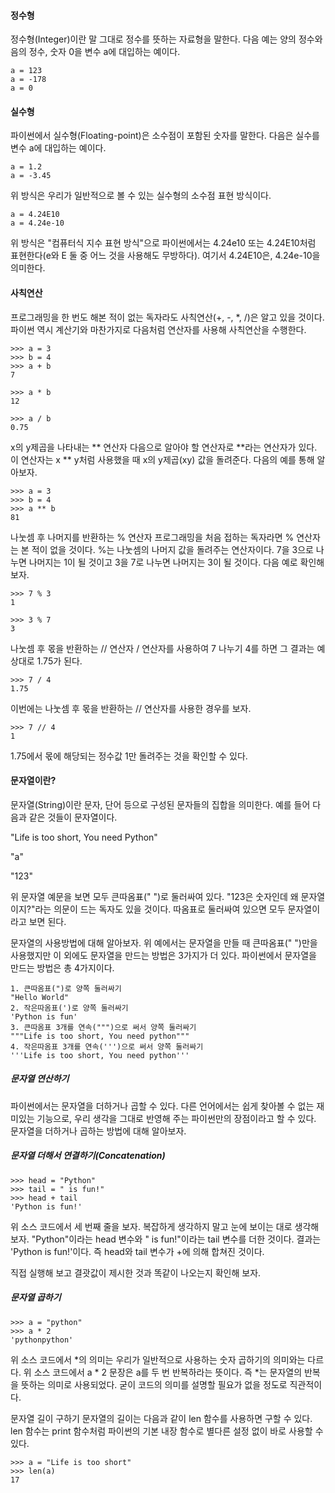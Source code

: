 #### 정수형
정수형(Integer)이란 말 그대로 정수를 뜻하는 자료형을 말한다. 다음 예는 양의 정수와 음의 정수, 숫자 0을 변수 a에 대입하는 예이다.
``` 
a = 123
a = -178
a = 0
```



#### 실수형
파이썬에서 실수형(Floating-point)은 소수점이 포함된 숫자를 말한다. 다음은 실수를 변수 a에 대입하는 예이다.
```
a = 1.2
a = -3.45
```
위 방식은 우리가 일반적으로 볼 수 있는 실수형의 소수점 표현 방식이다.
```
a = 4.24E10
a = 4.24e-10
```
위 방식은 "컴퓨터식 지수 표현 방식"으로 파이썬에서는 4.24e10 또는 4.24E10처럼 표현한다(e와 E 둘 중 어느 것을 사용해도 무방하다). 여기서 4.24E10은, 4.24e-10을 의미한다.


#### 사칙연산
프로그래밍을 한 번도 해본 적이 없는 독자라도 사칙연산(+, -, *, /)은 알고 있을 것이다. 파이썬 역시 계산기와 마찬가지로 다음처럼 연산자를 사용해 사칙연산을 수행한다.
```
>>> a = 3
>>> b = 4
>>> a + b
7
```
```
>>> a * b
12
```
```
>>> a / b
0.75
```
x의 y제곱을 나타내는 ** 연산자
다음으로 알아야 할 연산자로 **라는 연산자가 있다. 이 연산자는 x ** y처럼 사용했을 때 x의 y제곱(xy) 값을 돌려준다. 다음의 예를 통해 알아보자.
```
>>> a = 3
>>> b = 4
>>> a ** b
81
```
나눗셈 후 나머지를 반환하는 % 연산자
프로그래밍을 처음 접하는 독자라면 % 연산자는 본 적이 없을 것이다. %는 나눗셈의 나머지 값을 돌려주는 연산자이다. 7을 3으로 나누면 나머지는 1이 될 것이고 3을 7로 나누면 나머지는 3이 될 것이다. 다음 예로 확인해 보자.
```
>>> 7 % 3
1
```
```
>>> 3 % 7
3
```
나눗셈 후 몫을 반환하는 // 연산자
/ 연산자를 사용하여 7 나누기 4를 하면 그 결과는 예상대로 1.75가 된다.
```
>>> 7 / 4
1.75
```
이번에는 나눗셈 후 몫을 반환하는 // 연산자를 사용한 경우를 보자.
```
>>> 7 // 4
1
```
1.75에서 몫에 해당되는 정수값 1만 돌려주는 것을 확인할 수 있다.         




#### 문자열이란?
문자열(String)이란 문자, 단어 등으로 구성된 문자들의 집합을 의미한다. 예를 들어 다음과 같은 것들이 문자열이다.


"Life is too short, You need Python"


"a"


"123"


위 문자열 예문을 보면 모두 큰따옴표(" ")로 둘러싸여 있다. "123은 숫자인데 왜 문자열이지?"라는 의문이 드는 독자도 있을 것이다. 따옴표로 둘러싸여 있으면 모두 문자열이라고 보면 된다.


문자열의 사용방법에 대해 알아보자.
위 예에서는 문자열을 만들 때 큰따옴표(" ")만을 사용했지만 이 외에도 문자열을 만드는 방법은 3가지가 더 있다. 파이썬에서 문자열을 만드는 방법은 총 4가지이다.
```
1. 큰따옴표(")로 양쪽 둘러싸기
"Hello World"
2. 작은따옴표(')로 양쪽 둘러싸기
'Python is fun'
3. 큰따옴표 3개를 연속(""")으로 써서 양쪽 둘러싸기
"""Life is too short, You need python"""
4. 작은따옴표 3개를 연속(''')으로 써서 양쪽 둘러싸기
'''Life is too short, You need python'''
```

##### 문자열 연산하기


파이썬에서는 문자열을 더하거나 곱할 수 있다. 다른 언어에서는 쉽게 찾아볼 수 없는 재미있는 기능으로, 우리 생각을 그대로 반영해 주는 파이썬만의 장점이라고 할 수 있다. 문자열을 더하거나 곱하는 방법에 대해 알아보자.


##### 문자열 더해서 연결하기(Concatenation)
```
>>> head = "Python"
>>> tail = " is fun!"
>>> head + tail
'Python is fun!'
```


위 소스 코드에서 세 번째 줄을 보자. 복잡하게 생각하지 말고 눈에 보이는 대로 생각해 보자. "Python"이라는 head 변수와 " is fun!"이라는 tail 변수를 더한 것이다. 결과는 'Python is fun!'이다. 즉 head와 tail 변수가 +에 의해 합쳐진 것이다.


직접 실행해 보고 결괏값이 제시한 것과 똑같이 나오는지 확인해 보자.


##### 문자열 곱하기
```
>>> a = "python"
>>> a * 2
'pythonpython'
```


위 소스 코드에서 *의 의미는 우리가 일반적으로 사용하는 숫자 곱하기의 의미와는 다르다. 위 소스 코드에서 a * 2 문장은 a를 두 번 반복하라는 뜻이다. 즉 *는 문자열의 반복을 뜻하는 의미로 사용되었다. 굳이 코드의 의미를 설명할 필요가 없을 정도로 직관적이다.


문자열 길이 구하기
문자열의 길이는 다음과 같이 len 함수를 사용하면 구할 수 있다. len 함수는 print 함수처럼 파이썬의 기본 내장 함수로 별다른 설정 없이 바로 사용할 수 있다.

```
>>> a = "Life is too short"
>>> len(a)
17
```
